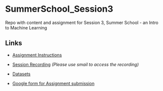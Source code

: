 # SummerSchool_Session3
Repo with content and assignment for Session 3, Summer School - an Intro to Machine Learning
## Links
* [Assignment Instructions](Assignment.md)  

* [Session Recording](https://drive.google.com/file/d/1KTWEpQUSBb9YdY6cCa6QZvqKbomQNfoc/view?usp=sharing) *(Please use smail to access the recording)*  
* [Datasets](Datasets.zip)  
* [Google form for Assignment submission](https://forms.gle/JT2CJJ9wZbsPBkD17)
